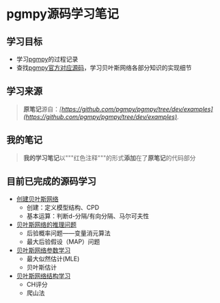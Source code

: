 # pgmpy源码学习笔记

## 学习目标
 - 学习[pgmpy](https://github.com/pgmpy/pgmpy)的过程记录
 - 查找[pgmpy官方对应源码](https://github.com/pgmpy/pgmpy/tree/dev/pgmpy)，学习贝叶斯网络各部分知识的实现细节

## 学习来源
> **原笔记**源自：*[https://github.com/pgmpy/pgmpy/tree/dev/examples](https://github.com/pgmpy/pgmpy/tree/dev/examples)*.

## 我的笔记
> **我的学习笔记**以"""红色注释"""的形式**添加**在了**原笔记**的代码部分
>

## 目前已完成的源码学习
 - [创建贝叶斯网络](https://github.com/pokaaa/pgmpy-study-notes/blob/main/Creating%20a%20Discrete%20Bayesian%20Network.ipynb)
   - 创建：定义模型结构、CPD 
   - 基本运算：判断d-分隔/有向分隔、马尔可夫性 
 - [贝叶斯网络的推理问题](https://github.com/pokaaa/pgmpy-study-notes/blob/main/Inference%20in%20Discrete%20Bayesian%20Networks.ipynb)
   - 后验概率问题——变量消元算法
   - 最大后验假设（MAP）问题
 - [贝叶斯网络参数学习](https://github.com/pokaaa/pgmpy-study-notes/blob/main/Learning%20Parameters%20in%20Discrete%20Bayesian%20Networks.ipynb)
   - 最大似然估计(MLE)
   - 贝叶斯估计
 - [贝叶斯网络结构学习](https://github.com/pokaaa/pgmpy-study-notes/blob/main/Structure%20Learning%20in%20Bayesian%20Networks.ipynb)
   - CH评分
   - 爬山法

